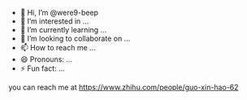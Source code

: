 - 👋 Hi, I’m @were9-beep
- 👀 I’m interested in ... 
- 🌱 I’m currently learning ... 
- 💞️ I’m looking to collaborate on ...  
- 📫 How to reach me ...
- 😄 Pronouns: ...
- ⚡ Fun fact: ...

<!---
were9-beep/were9-beep is a ✨ special ✨ repository because its `README.md` (this file) appears on your GitHub profile.
You can click the Preview link to take a look at your changes.
--->
you can reach me at https://www.zhihu.com/people/guo-xin-hao-62
